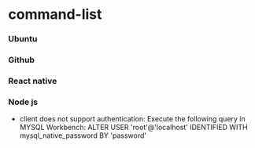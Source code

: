 # command-list
### Ubuntu
### Github
### React native
### Node js
- client does not support authentication: 
    Execute the following query in MYSQL Workbench: ALTER USER 'root'@'localhost' IDENTIFIED WITH mysql_native_password BY 'password'

